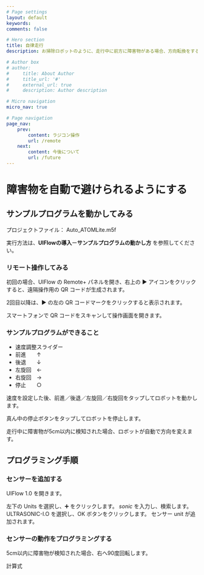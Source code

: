 ```yaml
---
# Page settings
layout: default
keywords:
comments: false

# Hero section
title: 自律走行
description: お掃除ロボットのように、走行中に前方に障害物がある場合、方向転換をするようにしてみます。

# Author box
# author:
#     title: About Author
#     title_url: '#'
#     external_url: true
#     description: Author description

# Micro navigation
micro_nav: true

# Page navigation
page_nav:
    prev:
        content: ラジコン操作
        url: /remote
    next:
        content: 今後について
        url: /future
---
```


# 障害物を自動で避けられるようにする

## サンプルプログラムを動かしてみる
プロジェクトファイル： Auto_ATOMLite.m5f

実行方法は、**UIFlowの導入**ー**サンプルプログラムの動かし方** を参照してください。

### リモート操作してみる
初回の場合、UIFlow の Remote+ パネルを開き、右上の ▶ アイコンをクリックすると、遠隔操作用の QR コードが生成されます。

2回目以降は、▶ の左の QR コードマークをクリックすると表示されます。

スマートフォンで QR コードをスキャンして操作画面を開きます。

### サンプルプログラムができること
- 速度調整スライダー
- 前進　　↑
- 後退　　↓
- 左旋回　←
- 右旋回　→
- 停止　　○

速度を設定した後、前進／後退／左旋回／右旋回をタップしてロボットを動かします。

真ん中の停止ボタンをタップしてロボットを停止します。

走行中に障害物が5cm以内に検知された場合、ロボットが自動で方向を変えます。

## プログラミング手順
### センサーを追加する
UIFlow 1.0 を開きます。

左下の Units を選択し、➕ をクリックします。
*sonic* を入力し、検索します。
ULTRASONIC-I.O を選択し、OK ボタンをクリックします。
センサー unit が追加されます。

### センサーの動作をプログラミングする
5cm以内に障害物が検知された場合、右へ90度回転します。

計算式


